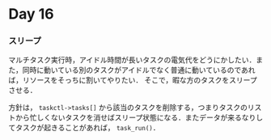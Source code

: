 # Day 16

### スリープ

マルチタスク実行時，アイドル時間が長いタスクの電気代をどうにかしたい．また，同時に動いている別のタスクがアイドルでなく普通に動いているのであれば，リソースをそっちに割いてやりたい．
そこで，暇な方のタスクをスリープさせる．

方針は， `taskctl->tasks[]` から該当のタスクを削除する，つまりタスクのリストから忙しくないタスクを消せばスリープ状態になる．またデータが来るなりしてタスクが起きることがあれば， `task_run()`．
